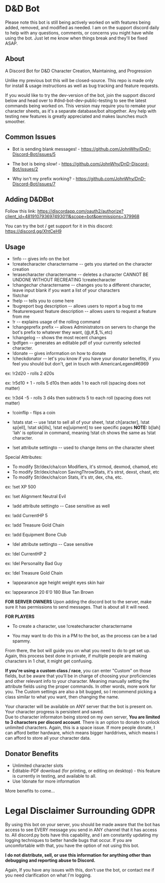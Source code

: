 # D&D Bot

Please note this bot is still being actively worked on with features being added, removed, and modified as needed.  I am on the support discord daily to help with any questions, comments, or concerns you might have while using the bot.  Just let me know when things break and they'll be fixed ASAP.

## About
A Discord Bot for D&amp;D Character Creation, Maintaining, and Progression

Unlike my previous bot this will be closed-source.  This repo is made only for install & usage instructions as well as bug tracking and feature requests.

If you would like to try the dev-version of the bot, join the support discord below and head over to #dnd-bot-dev-public-testing to see the latest commands being worked on.  This version may require you to remake your character sheets, as it's a separate database/bot altogether.  Any help with testing new features is greatly appreciated and makes launches much smoother.

## Common Issues

- Bot is sending blank messages! - https://github.com/JohnWhy/DnD-Discord-Bot/issues/5

- The bot is being slow! - https://github.com/JohnWhy/DnD-Discord-Bot/issues/2

- Why isn't my prefix working? - https://github.com/JohnWhy/DnD-Discord-Bot/issues/7

## Adding D&DBot

Follow this link: https://discordapp.com/oauth2/authorize?client_id=481910793697493011&scope=bot&permissions=379968

You can try the bot / get support for it in this discord: https://discord.gg/XhtCeH9

## Usage
- !info -- gives info on the bot
- !createcharacter charactername -- gets you started on the character creation
- !erasecharacter charactername -- deletes a character CANNOT BE UNDONE WITHOUT RECREATING !createcharacter
- !changechar charactername -- changes you to a different character, leave input blank if you want a list of your characters
- !listchar
- !help -- tells you to come here
- !bugreport bug description -- allows users to report a bug to me
- !featurerequest feature description -- allows users to request a feature from me
- !r -- explains usage of the rolling command
- !changeprefix prefix -- allows Administrators on servers to change the bot's prefix to whatever they want, (@,#,$,%,etc)
- !changelog -- shows the most recent changes
- !pdfgen -- generates an editable pdf of your currently selected character.
- !donate -- gives information on how to donate
- !checkdonator -- let's you know if you have your donator benefits, if you feel you should but don't, get in touch with AmericanLegend#6969

ex: !r2d20 - rolls 2 d20s

ex: !r5d10 + 1 - rolls 5 d10s then adds 1 to each roll (spacing does not matter)

ex: !r3d4 -5 - rolls 3 d4s then subtracts 5 to each roll (spacing does not matter)

- !coinflip - flips a coin
- !stats stat -- use !stat to sell all of your sheet, !stat ch[aracter], !stat sp[ell], !stat sk[ills], !stat eq[uipment] to see specific pages **NOTE:** b[lah] 'lah' is optional in command, meaning !stat ch shows the same as !stat character.

- !set attribute settingto -- used to change items on the character sheet

Special Attributes: 
* To modify Str/dex/cha/con Modifiers, it's strmod, dexmod, chamod, etc
* To modify Str/dex/cha/con SavingThrowStats, it's strst, dexst, chast, etc
* To modify Str/dex/cha/con Stats, it's str, dex, cha, etc.

ex: !set XP 500

ex: !set Alignment Neutral Evil

- !add attribute settingto -- Case sensitive as well

ex: !add CurrentHP 5

ex: !add Treasure Gold Chain

ex: !add Equipment Bone Club

- !del attribute settingto -- Case sensitive

ex: !del CurrentHP 2

ex: !del Personality Bad Guy

ex: !del Treasure Gold Chain

- !appearance age height weight eyes skin hair

ex: !appearance 20 6'0 180 Blue Tan Brown

**FOR SERVER OWNERS**
Upon adding the discord bot to the server, make sure it has permissions to send messages.  That is about all it will need.

**FOR PLAYERS**
* To create a character, use !createcharacter charactername
- You may want to do this in a PM to the bot, as the process can be a tad spammy.

From there, the bot will guide you on what you need to do to get set up.  Again, this process best done in private, if multiple people are making characters in 1 chat, it might get confusing.

**If you're using a custom class / race**, you can enter "Custom" on those fields, but be aware that you'll be in charge of choosing your proficiencies and other relevant info to your character.  Meaning manually setting the attribute fields using the proper commands.  In other words, more work for you.  The Custom settings are also a bit bugged, so I recommend picking a class similar to what you want, then changing the name.

Your character will be available on ANY server that the bot is present on.  Your character progress is persistent and saved.  
Due to character informaton being stored on my own server, **You are limited to 3 characters per discord account**.  There is an option to donate to unlock unlimited characters.  Again, this is a space issue.  If more people donate, I can afford better hardware, which means bigger harddrives, which means I can afford to store all your character data.

## Donator Benefits
* Unlimited character slots
* Editable-PDF download (for printing, or editing on desktop) - this feature is currently in testing, and available to all.
* Use !donate for more information

More benefits to come...


# Legal Disclaimer Surrounding GDPR

By using this bot on your server, you should be made aware that the bot has access to see EVERY message you send in ANY channel that it has access to.  All discord.py bots have this capability, and I am constantly updating my logging techniques to better handle bugs that occur.  If you are uncomfortable with that, you have the option of not using this bot.

**I do not distribute, sell, or use this information for anything other than debugging and reporting abuse to Discord.**

Again, If you have any issues with this, don't use the bot, or contact me if you need clarification on what I'm logging.
